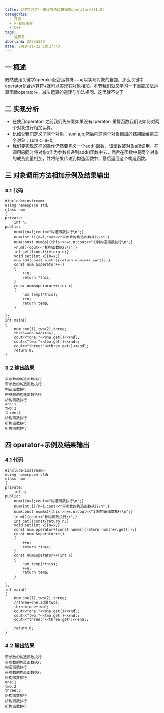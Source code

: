 ```yaml
---
title: CPP学习之——重载加法运算函数operator+(11.8)
categories:
  - 开发
  - A-基础语言
  - C++
tags:
  - 运算符
abbrlink: 2275d329
date: 2019-11-22 10:27:43
---
```

## 一 概述

既然使用关键字operator配合运算符++可以实现对象的自加，那么关键字operator配合运算符+就可以实现将对象相加，本节我们就来学习一下重载加法运算函数operator+，减法运算的道理与加法相同，这里就不说了  

<!--more-->

## 二 实现分析

* 在使用operator+之前我们先来看如果没有operator+重载函数我们该如何对两个对象进行相加运算。
* 比如说我们定义了两个对象：sum a,b;然后将这两个对象相加的结果赋给第三个对象：sum c=a+b;
* 我们要实现这样的操作仍然要定义一个add()函数，该函数被对象a所调用，在调用的同时将对象b作为参数传递到add()函数中去，然后在函数中将两个对象的成员变量相加，并将结果传递到构造函数中，最后返回这个构造函数。

## 三 对象调用方法相加示例及结果输出

### 3.1 代码

```
#include<iostream>
using namespace std;
class num
{
private:
	int n;
public:
	num(){n=1;cout<<"构造函数执行\n";}
	num(int i){n=i;cout<<"带参数的构造函数执行\n";}
	num(const num&s){this->n=s.n;cout<<"复制构造函数执行\n";}
	~num(){cout<<"析构函数执行\n";}
	int get()const{return n;}
	void set(int x){n=x;}
	num add(const num&r){return num(n+r.get());}
	const num &operator++()
	{
		++n;
		return *this;
	}
	const num&operator++(int o)
	{
		num temp(*this);
		++n;
		return temp;
	}

};
int main()
{
	num one(1),two(2),three;
	three=one.add(two);
	cout<<"one:"<<one.get()<<endl;
	cout<<"two:"<<two.get()<<endl;
	cout<<"three:"<<three.get()<<endl;
	return 0;
}
```

### 3.2 输出结果

```
带参数的构造函数执行
带参数的构造函数执行
构造函数执行
带参数的构造函数执行
析构函数执行
one:1
two:2
three:3
析构函数执行
析构函数执行
析构函数执行
```

## 四 operator+示例及结果输出

### 4.1 代码

```
#include<iostream>
using namespace std;
class num
{
private:
	int n;
public:
	num(){n=1;cout<<"构造函数执行\n";}
	num(int i){n=i;cout<<"带参数的构造函数执行\n";}
	num(const num&s){this->n=s.n;cout<<"复制构造函数执行\n";}
	~num(){cout<<"析构函数执行\n";}
	int get()const{return n;}
	void set(int x){n=x;}
	const num operator+(const num&r){return num(n+r.get());}
	const num &operator++()
	{
		++n;
		return *this;
	}
	const num&operator++(int o)
	{
		num temp(*this);
		++n;
		return temp;
	}

};
int main()
{
	num one(1),two(2),three;
	//three=one.add(two);
	three=(one+two);
	cout<<"one:"<<one.get()<<endl;
	cout<<"two:"<<two.get()<<endl;
	cout<<"three:"<<three.get()<<endl;

	return 0;
}
```

### 4.2 输出结果

```
带参数的构造函数执行
带参数的构造函数执行
构造函数执行
带参数的构造函数执行
析构函数执行
one:1
two:2
three:3
析构函数执行
析构函数执行
析构函数执行
```

